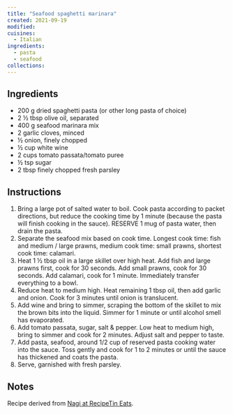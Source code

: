 ```yaml
---
title: "Seafood spaghetti marinara"
created: 2021-09-19
modified:
cuisines:
  - Italian
ingredients:
  - pasta
  - seafood
collections:
---
```



## Ingredients

- 200 g dried spaghetti pasta (or other long pasta of choice)
- 2 ½ tbsp olive oil, separated
- 400 g seafood marinara mix
- 2 garlic cloves, minced
- ½ onion, finely chopped
- ½ cup white wine
- 2 cups tomato passata/tomato puree
- ½ tsp sugar
- 2 tbsp finely chopped fresh parsley

## Instructions

1. Bring a large pot of salted water to boil. Cook pasta according to packet directions, but reduce the cooking time by 1 minute (because the pasta will finish cooking in the sauce). RESERVE 1 mug of pasta water, then drain the pasta.
2. Separate the seafood mix based on cook time. Longest cook time: fish and medium / large prawns, medium cook time: small prawns, shortest cook time: calamari.
3. Heat 1 ½ tbsp oil in a large skillet over high heat. Add fish and large prawns first, cook for 30 seconds. Add small prawns, cook for 30 seconds. Add calamari, cook for 1 minute. Immediately transfer everything to a bowl.
4. Reduce heat to medium high. Heat remaining 1 tbsp oil, then add garlic and onion. Cook for 3 minutes until onion is translucent.
5. Add wine and bring to simmer, scraping the bottom of the skillet to mix the brown bits into the liquid. Simmer for 1 minute or until alcohol smell has evaporated.
6. Add tomato passata, sugar, salt & pepper. Low heat to medium high, bring to simmer and cook for 2 minutes. Adjust salt and pepper to taste.
7. Add pasta, seafood, around 1/2 cup of reserved pasta cooking water into the sauce. Toss gently and cook for 1 to 2 minutes or until the sauce has thickened and coats the pasta.
8. Serve, garnished with fresh parsley.

## Notes

Recipe derived from [Nagi at RecipeTin Eats](https://www.recipetineats.com/seafood-spaghetti-marinara/).
